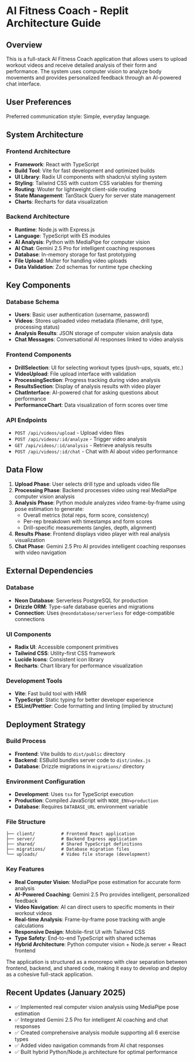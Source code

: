 # AI Fitness Coach - Replit Architecture Guide

## Overview

This is a full-stack AI Fitness Coach application that allows users to upload workout videos and receive detailed analysis of their form and performance. The system uses computer vision to analyze body movements and provides personalized feedback through an AI-powered chat interface.

## User Preferences

Preferred communication style: Simple, everyday language.

## System Architecture

### Frontend Architecture
- **Framework**: React with TypeScript
- **Build Tool**: Vite for fast development and optimized builds
- **UI Library**: Radix UI components with shadcn/ui styling system
- **Styling**: Tailwind CSS with custom CSS variables for theming
- **Routing**: Wouter for lightweight client-side routing
- **State Management**: TanStack Query for server state management
- **Charts**: Recharts for data visualization

### Backend Architecture
- **Runtime**: Node.js with Express.js
- **Language**: TypeScript with ES modules
- **AI Analysis**: Python with MediaPipe for computer vision
- **AI Chat**: Gemini 2.5 Pro for intelligent coaching responses
- **Database**: In-memory storage for fast prototyping
- **File Upload**: Multer for handling video uploads
- **Data Validation**: Zod schemas for runtime type checking

## Key Components

### Database Schema
- **Users**: Basic user authentication (username, password)
- **Videos**: Stores uploaded video metadata (filename, drill type, processing status)
- **Analysis Results**: JSON storage of computer vision analysis data
- **Chat Messages**: Conversational AI responses linked to video analysis

### Frontend Components
- **DrillSelection**: UI for selecting workout types (push-ups, squats, etc.)
- **VideoUpload**: File upload interface with validation
- **ProcessingSection**: Progress tracking during video analysis
- **ResultsSection**: Display of analysis results with video player
- **ChatInterface**: AI-powered chat for asking questions about performance
- **PerformanceChart**: Data visualization of form scores over time

### API Endpoints
- `POST /api/videos/upload` - Upload video files
- `POST /api/videos/:id/analyze` - Trigger video analysis
- `GET /api/videos/:id/analysis` - Retrieve analysis results
- `POST /api/videos/:id/chat` - Chat with AI about video performance

## Data Flow

1. **Upload Phase**: User selects drill type and uploads video file
2. **Processing Phase**: Backend processes video using real MediaPipe computer vision analysis
3. **Analysis Phase**: Python module analyzes video frame-by-frame using pose estimation to generate:
   - Overall metrics (total reps, form score, consistency)
   - Per-rep breakdown with timestamps and form scores
   - Drill-specific measurements (angles, depth, alignment)
4. **Results Phase**: Frontend displays video player with real analysis visualization
5. **Chat Phase**: Gemini 2.5 Pro AI provides intelligent coaching responses with video navigation

## External Dependencies

### Database
- **Neon Database**: Serverless PostgreSQL for production
- **Drizzle ORM**: Type-safe database queries and migrations
- **Connection**: Uses `@neondatabase/serverless` for edge-compatible connections

### UI Components
- **Radix UI**: Accessible component primitives
- **Tailwind CSS**: Utility-first CSS framework
- **Lucide Icons**: Consistent icon library
- **Recharts**: Chart library for performance visualization

### Development Tools
- **Vite**: Fast build tool with HMR
- **TypeScript**: Static typing for better developer experience
- **ESLint/Prettier**: Code formatting and linting (implied by structure)

## Deployment Strategy

### Build Process
- **Frontend**: Vite builds to `dist/public` directory
- **Backend**: ESBuild bundles server code to `dist/index.js`
- **Database**: Drizzle migrations in `migrations/` directory

### Environment Configuration
- **Development**: Uses `tsx` for TypeScript execution
- **Production**: Compiled JavaScript with `NODE_ENV=production`
- **Database**: Requires `DATABASE_URL` environment variable

### File Structure
```
├── client/          # Frontend React application
├── server/          # Backend Express application
├── shared/          # Shared TypeScript definitions
├── migrations/      # Database migration files
└── uploads/         # Video file storage (development)
```

### Key Features
- **Real Computer Vision**: MediaPipe pose estimation for accurate form analysis
- **AI-Powered Coaching**: Gemini 2.5 Pro provides intelligent, personalized feedback
- **Video Navigation**: AI can direct users to specific moments in their workout videos
- **Real-time Analysis**: Frame-by-frame pose tracking with angle calculations
- **Responsive Design**: Mobile-first UI with Tailwind CSS
- **Type Safety**: End-to-end TypeScript with shared schemas
- **Hybrid Architecture**: Python computer vision + Node.js server + React frontend

The application is structured as a monorepo with clear separation between frontend, backend, and shared code, making it easy to develop and deploy as a cohesive full-stack application.

## Recent Updates (January 2025)
- ✅ Implemented real computer vision analysis using MediaPipe pose estimation
- ✅ Integrated Gemini 2.5 Pro for intelligent AI coaching and chat responses
- ✅ Created comprehensive analysis module supporting all 6 exercise types
- ✅ Added video navigation commands from AI chat responses
- ✅ Built hybrid Python/Node.js architecture for optimal performance